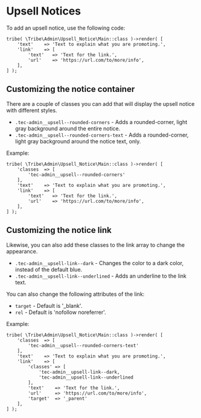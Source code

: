 # Upsell Notices

To add an upsell notice, use the following code:

```
tribe( \Tribe\Admin\Upsell_Notice\Main::class )->render( [
	'text'    => 'Text to explain what you are promoting.',
	'link'    => [
		'text'   => 'Text for the link.',
		'url'    => 'https://url.com/to/more/info',
	],
] );
```

## Customizing the notice container

There are a couple of classes you can add that will display the upsell notice with different styles.

- `.tec-admin__upsell--rounded-corners` - Adds a rounded-corner, light gray background around the entire notice.
- `.tec-admin__upsell--rounded-corners-text` - Adds a rounded-corner, light gray background around the notice text, only.

Example:
```
tribe( \Tribe\Admin\Upsell_Notice\Main::class )->render( [
	'classes  => [
		'tec-admin__upsell--rounded-corners'
	],
	'text'    => 'Text to explain what you are promoting.',
	'link'    => [
		'text'   => 'Text for the link.',
		'url'    => 'https://url.com/to/more/info',
	],
] );
```

## Customizing the notice link

Likewise, you can also add these classes to the link array to change the appearance.

- `.tec-admin__upsell-link--dark` - Changes the color to a dark color, instead of the default blue.
- `.tec-admin__upsell-link--underlined` - Adds an underline to the link text.

You can also change the following attributes of the link:

- `target` - Default is '_blank'.
- `rel` - Default is 'nofollow noreferrer'.

Example:
```
tribe( \Tribe\Admin\Upsell_Notice\Main::class )->render( [
	'classes  => [
		'tec-admin__upsell--rounded-corners-text'
	],
	'text'    => 'Text to explain what you are promoting.',
	'link'    => [
		'classes' => [
			'tec-admin__upsell-link--dark,
			'tec-admin__upsell-link--underlined
		],
		'text'    => 'Text for the link.',
		'url'     => 'https://url.com/to/more/info',
		'target'  => '_parent'
	],
] );
```